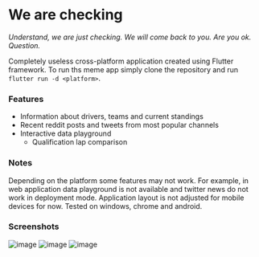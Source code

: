 # We are checking
*Understand, we are just checking. We will come back to you. Are you ok. Question.*

Completely useless cross-platform application created using Flutter framework. To run ths meme app simply clone the repository and run `flutter run -d <platform>`. 
### Features

+ Information about drivers, teams and current standings
+ Recent reddit posts and tweets from most popular channels
+ Interactive data playground
    + Qualification lap comparison

### Notes
Depending on the platform some features may not work. For example, in web application data playground is not available and twitter news do not work in deployment mode. Application layout is not adjusted for mobile devices for now. Tested on windows, chrome and android.

### Screenshots
![image](https://user-images.githubusercontent.com/55437425/206448097-d0e7fdca-d655-49e6-a838-b74878da8d86.png)
![image](https://user-images.githubusercontent.com/55437425/206448272-c43005c0-b29e-4946-90d5-eaae239f0937.png)
![image](https://user-images.githubusercontent.com/55437425/206448635-2a0adc50-1e73-463d-8a29-db2ecb5e2efc.png)
